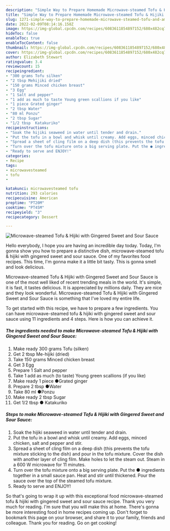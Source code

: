 ```yaml
---
description: "Simple Way to Prepare Homemade Microwave-steamed Tofu & Hijiki with Gingered Sweet and Sour Sauce"
title: "Simple Way to Prepare Homemade Microwave-steamed Tofu & Hijiki with Gingered Sweet and Sour Sauce"
slug: 1271-simple-way-to-prepare-homemade-microwave-steamed-tofu-and-amp-hijiki-with-gingered-sweet-and-sour-sauce
date: 2022-02-09T08:14:16.158Z
image: https://img-global.cpcdn.com/recipes/6083611854897152/680x482cq70/microwave-steamed-tofu-hijiki-with-gingered-sweet-and-sour-sauce-recipe-main-photo.jpg
hideToc: false
enableToc: true
enableTocContent: false
thumbnail: https://img-global.cpcdn.com/recipes/6083611854897152/680x482cq70/microwave-steamed-tofu-hijiki-with-gingered-sweet-and-sour-sauce-recipe-main-photo.jpg
cover: https://img-global.cpcdn.com/recipes/6083611854897152/680x482cq70/microwave-steamed-tofu-hijiki-with-gingered-sweet-and-sour-sauce-recipe-main-photo.jpg
author: Elizabeth Stewart
ratingvalue: 3.4
reviewcount: 15
recipeingredient:
- "300 grams Tofu silken"
- "2 tbsp Mehijiki dried"
- "150 grams Minced chicken breast"
- "3 Egg"
- "1 Salt and pepper"
- "1 add as much to taste Young green scallions if you like"
- "1 piece Grated ginger"
- "2 tbsp Water"
- "80 ml Ponzu"
- "2 tbsp Sugar"
- "1/2 tbsp  Katakuriko"
recipeinstructions:
- "Soak the hijiki seaweed in water until tender and drain."
- "Put the tofu in a bowl and whisk until creamy. Add eggs, minced chicken, salt and pepper and stir."
- "Spread a sheet of cling film on a deep dish (this prevents the tofu mixture sticking to the dish) and pour in the tofu mixture. Cover the dish with another layer of cling film. Make holes to let the steam out. Steam in a 600 W microwave for 11 minutes."
- "Turn over the tofu mixture onto a big serving plate. Put the ● ingredients together in a small sauce pan. Heat and stir until thickened. Pour the sauce over the top of the steamed tofu mixture."
- "Ready to serve and ENJOY!"
categories:
- Recipe
tags:
- microwavesteamed
- tofu
- 

katakunci: microwavesteamed tofu  
nutrition: 293 calories
recipecuisine: American
preptime: "PT20M"
cooktime: "PT45M"
recipeyield: "3"
recipecategory: Dessert

---
```



![Microwave-steamed Tofu & Hijiki with Gingered Sweet and Sour Sauce](https://img-global.cpcdn.com/recipes/6083611854897152/680x482cq70/microwave-steamed-tofu-hijiki-with-gingered-sweet-and-sour-sauce-recipe-main-photo.jpg)

Hello everybody, I hope you are having an incredible day today. Today, I'm gonna show you how to prepare a distinctive dish, microwave-steamed tofu & hijiki with gingered sweet and sour sauce. One of my favorites food recipes. This time, I'm gonna make it a little bit tasty. This is gonna smell and look delicious.

Microwave-steamed Tofu & Hijiki with Gingered Sweet and Sour Sauce is one of the most well liked of recent trending meals in the world. It's simple, it is fast, it tastes delicious. It is appreciated by millions daily. They are nice and they look wonderful. Microwave-steamed Tofu & Hijiki with Gingered Sweet and Sour Sauce is something that I've loved my entire life.




To get started with this recipe, we have to prepare a few ingredients. You can have microwave-steamed tofu & hijiki with gingered sweet and sour sauce using 11 ingredients and 4 steps. Here is how you can achieve it.

<!--inarticleads1-->

##### The ingredients needed to make Microwave-steamed Tofu & Hijiki with Gingered Sweet and Sour Sauce:

1. Make ready 300 grams Tofu (silken)
1. Get 2 tbsp Me-hijiki (dried)
1. Take 150 grams Minced chicken breast
1. Get 3 Egg
1. Prepare 1 Salt and pepper
1. Take 1 add as much (to taste) Young green scallions (if you like)
1. Make ready 1 piece ●Grated ginger
1. Prepare 2 tbsp ●Water
1. Take 80 ml ●Ponzu
1. Make ready 2 tbsp Sugar
1. Get 1/2 tbsp ● Katakuriko




<!--inarticleads2-->

##### Steps to make Microwave-steamed Tofu & Hijiki with Gingered Sweet and Sour Sauce:

1. Soak the hijiki seaweed in water until tender and drain.
1. Put the tofu in a bowl and whisk until creamy. Add eggs, minced chicken, salt and pepper and stir.
1. Spread a sheet of cling film on a deep dish (this prevents the tofu mixture sticking to the dish) and pour in the tofu mixture. Cover the dish with another layer of cling film. Make holes to let the steam out. Steam in a 600 W microwave for 11 minutes.
1. Turn over the tofu mixture onto a big serving plate. Put the ● ingredients together in a small sauce pan. Heat and stir until thickened. Pour the sauce over the top of the steamed tofu mixture.
1. Ready to serve and ENJOY!



So that's going to wrap it up with this exceptional food microwave-steamed tofu & hijiki with gingered sweet and sour sauce recipe. Thank you very much for reading. I'm sure that you will make this at home. There's gonna be more interesting food in home recipes coming up. Don't forget to bookmark this page on your browser, and share it to your family, friends and colleague. Thank you for reading. Go on get cooking!
